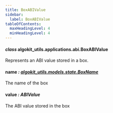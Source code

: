 ```yaml
---
title: BoxABIValue
sidebar:
  label: BoxABIValue
tableOfContents:
  maxHeadingLevel: 4
  minHeadingLevel: 4
---
```


#### _class_ algokit_utils.applications.abi.BoxABIValue

Represents an ABI value stored in a box.

#### name _: [algokit_utils.models.state.BoxName](/reference/algokit-utils-py/api/models/state/boxname/#algokit_utils.models.state.BoxName)_

The name of the box

#### value _: ABIValue_

The ABI value stored in the box
